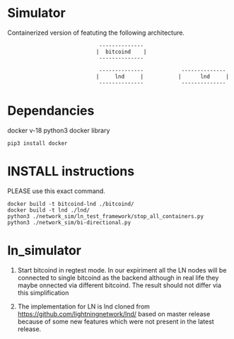 # Simulator
Containerized version of featuting the following architecture. 


                                 --------------
                                |  bitcoind    |
                                 --------------
                  
                                 --------------            --------------
                                |     lnd     |           |      lnd     |
                                 --------------            --------------

# Dependancies
docker v-18
python3 docker library

```
pip3 install docker
```
# INSTALL instructions

PLEASE use this exact command. 
```
docker build -t bitcoind-lnd ./bitcoind/
docker build -t lnd ./lnd/
python3 ./network_sim/ln_test_framework/stop_all_containers.py
python3 ./network_sim/bi-directional.py
```


# ln_simulator

1) Start bitcoind in regtest mode. In our expiriment all the LN nodes will be connected to single bitcoind as the backend although in real life they maybe onnected via different bitcoind. The result should not differ via this simplification

2) The implementation for LN is lnd cloned from https://github.com/lightningnetwork/lnd/ based on master release because of some new features which were not present in the latest release. 
